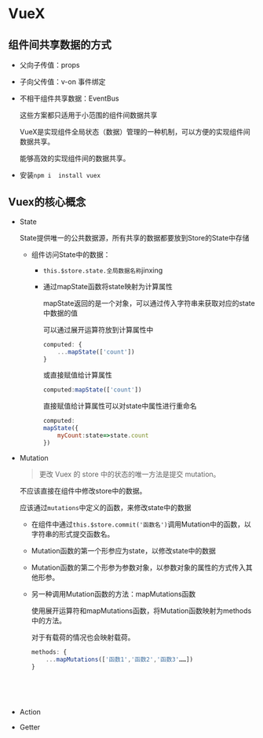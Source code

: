 # VueX

## 组件间共享数据的方式

* 父向子传值：props

* 子向父传值：v-on 事件绑定

* 不相干组件共享数据：EventBus

  这些方案都只适用于小范围的组件间数据共享

  

  VueX是实现组件全局状态（数据）管理的一种机制，可以方便的实现组件间数据共享。

  能够高效的实现组件间的数据共享。

* 安装`npm i  install vuex`

## Vuex的核心概念

* State

  State提供唯一的公共数据源，所有共享的数据都要放到Store的State中存储

  * 组件访问State中的数据：

    * `this.$store.state.全局数据名称`jinxing

    * 通过mapState函数将state映射为计算属性

      mapState返回的是一个对象，可以通过传入字符串来获取对应的state中数据的值

      可以通过展开运算符放到计算属性中

      ```js
      computed: {
          ...mapState(['count'])
      }
      ```

      或直接赋值给计算属性

      ```js
      computed:mapState(['count'])
      ```

      直接赋值给计算属性可以对state中属性进行重命名

      ```js
      computed:
      mapState({
          myCount:state=>state.count
      })
      ```

* Mutation

  > 更改 Vuex 的 store 中的状态的唯一方法是提交 mutation。 

  不应该直接在组件中修改store中的数据。

  应该通过`mutations`中定义的函数，来修改state中的数据

  * 在组件中通过`this.$store.commit('函数名')`调用Mutation中的函数，以字符串的形式提交函数名。
  * Mutation函数的第一个形参应为state，以修改state中的数据
  * Mutation函数的第二个形参为参数对象，以参数对象的属性的方式传入其他形参。

  * 另一种调用Mutation函数的方法：mapMutations函数

    使用展开运算符和mapMutations函数，将Mutation函数映射为methods中的方法。

    对于有载荷的情况也会映射载荷。

    ```js
    methods: {
        ...mapMutations(['函数1','函数2','函数3'……])
    }
    ```

    

  ​	

  ​	

* Action

* Getter